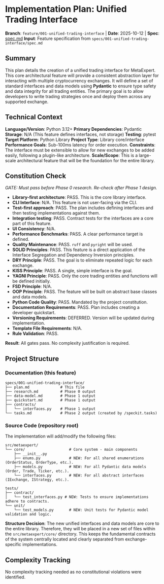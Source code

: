 # Implementation Plan: Unified Trading Interface

**Branch**: `feature/001-unified-trading-interface` | **Date**: 2025-10-12 | **Spec**: [spec.md](./spec.md)
**Input**: Feature specification from `specs/001-unified-trading-interface/spec.md`

## Summary

This plan details the creation of a unified trading interface for MetaExpert. This core architectural feature will provide a consistent abstraction layer for interacting with multiple cryptocurrency exchanges. It will define a set of standard interfaces and data models using **Pydantic** to ensure type safety and data integrity for all trading entities. The primary goal is to allow developers to write trading strategies once and deploy them across any supported exchange.

## Technical Context

**Language/Version**: Python 3.12+
**Primary Dependencies**: Pydantic
**Storage**: N/A (This feature defines interfaces, not storage)
**Testing**: pytest
**Target Platform**: Python Library
**Project Type**: Library core/interface
**Performance Goals**: Sub-100ms latency for order execution.
**Constraints**: The interface must be extensible to allow for new exchanges to be added easily, following a plugin-like architecture.
**Scale/Scope**: This is a large-scale architectural feature that will be the foundation for the entire library.

## Constitution Check

*GATE: Must pass before Phase 0 research. Re-check after Phase 1 design.*

- **Library-first architecture**: PASS. This is the core library interface.
- **CLI Interface**: N/A. This feature is not user-facing via the CLI.
- **Test-first approach**: PASS. The plan includes defining interfaces and then testing implementations against them.
- **Integration testing**: PASS. Contract tests for the interfaces are a core part of this feature.
- **UI Consistency**: N/A.
- **Performance Benchmarks**: PASS. A clear performance target is defined.
- **Quality Maintenance**: PASS. `ruff` and `pyright` will be used.
- **SOLID Principles**: PASS. This feature is a direct application of the Interface Segregation and Dependency Inversion principles.
- **DRY Principle**: PASS. The goal is to eliminate repeated logic for each exchange.
- **KISS Principle**: PASS. A single, simple interface is the goal.
- **YAGNI Principle**: PASS. Only the core trading entities and functions will be defined initially.
- **FSD Principle**: N/A.
- **OOP Principle**: PASS. The feature will be built on abstract base classes and data models.
- **Python Code Quality**: PASS. Mandated by the project constitution.
- **Documentation Requirements**: PASS. Plan includes creating a developer quickstart.
- **Versioning Requirements**: DEFERRED. Version will be updated during implementation.
- **Template File Requirements**: N/A.
- **Rule Validation**: PASS.

**Result**: All gates pass. No complexity justification is required.

## Project Structure

### Documentation (this feature)

```
specs/001-unified-trading-interface/
├── plan.md              # This file
├── research.md          # Phase 0 output
├── data-model.md        # Phase 1 output
├── quickstart.md        # Phase 1 output
├── contracts/
│   └── interfaces.py    # Phase 1 output
└── tasks.md             # Phase 2 output (created by /speckit.tasks)
```

### Source Code (repository root)

The implementation will add/modify the following files:

```
src/metaexpert/
└── core/                    # Core system - main components
    ├── __init__.py
    ├── enums.py             # NEW: For all shared enumerations (OrderStatus, OrderType, etc.).
    ├── models.py            # NEW: For all Pydantic data models (Order, Trade, Ticker, etc.).
    └── interfaces.py        # NEW: For all abstract interfaces (IExchange, IStrategy, etc.).

tests/
├── contract/
│   └── test_interfaces.py # NEW: Tests to ensure implementations adhere to contracts.
└── unit/
    └── test_models.py       # NEW: Unit tests for Pydantic model validation and logic.
```

**Structure Decision**: The new unified interfaces and data models are core to the entire library. Therefore, they will be placed in a new set of files within the `src/metaexpert/core/` directory. This keeps the fundamental contracts of the system centrally located and clearly separated from exchange-specific implementations.

## Complexity Tracking

No complexity tracking needed as no constitutional violations were identified.
